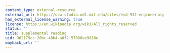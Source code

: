 ```yaml
---
content_type: external-resource
external_url: https://ocw-studio.odl.mit.edu/sites/esd-932-engineering-ethics-spring-2006/type/page/edit/1d41e9b9-c84a-4733-2cdf-bc304ea10c99/#Supplementary_Reading
has_external_license_warning: true
license: https://en.wikipedia.org/wiki/All_rights_reserved
status: ''
title: supplemental reading
uid: 962179cc-20bc-48b4-a8f2-57086ee9818e
wayback_url: ''
---
```

